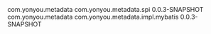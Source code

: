 <dependency>
  	<groupId>com.yonyou.metadata</groupId>
  	<artifactId>com.yonyou.metadata.spi</artifactId>
  	<version>0.0.3-SNAPSHOT</version>
</dependency>
<dependency>
  	<groupId>com.yonyou.metadata</groupId>
  	<artifactId>com.yonyou.metadata.impl.mybatis</artifactId>
  	<version>0.0.3-SNAPSHOT</version>
</dependency>